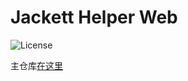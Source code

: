 # Jackett Helper Web

![License](https://img.shields.io/badge/License-MIT-dark_green)

主仓库[在这里](https://github.com/Zhoucheng133/Jackett-Helper)
